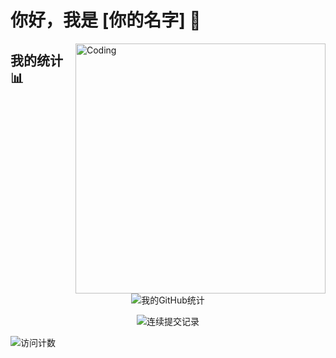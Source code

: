 # 你好，我是 [你的名字] 👋

<img align="right" alt="Coding" width="400" src="https://cdn.dribbble.com/users/1162077/screenshots/3848914/programmer.gif">


## 我的统计 📊

<p align="center">
<img src="https://github-readme-stats.vercel.app/api?username=xinx-chen&show_icons=true&theme=radical" alt="我的GitHub统计" />
</p>

<p align="center">
<img src="https://github-readme-streak-stats.herokuapp.com/?user=xinx-chen&theme=radical" alt="连续提交记录" />
</p>


<!-- 访问计数器 -->
<p align="left"> <img src="https://komarev.com/ghpvc/?username=xinx-chen" alt="访问计数" /> </p>
